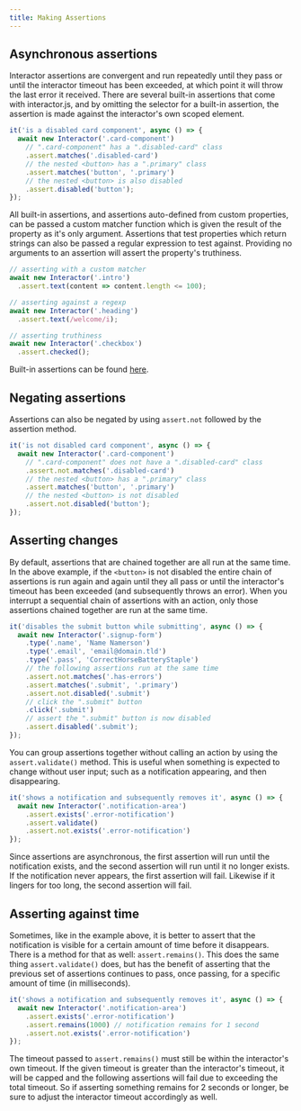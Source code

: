 ```yaml
---
title: Making Assertions
---
```


## Asynchronous assertions

Interactor assertions are convergent and run repeatedly until they pass or until
the interactor timeout has been exceeded, at which point it will throw the last
error it received. There are several built-in assertions that come with
interactor.js, and by omitting the selector for a built-in assertion, the
assertion is made against the interactor's own scoped element.

``` javascript
it('is a disabled card component', async () => {
  await new Interactor('.card-component')
    // ".card-component" has a ".disabled-card" class
    .assert.matches('.disabled-card')
    // the nested <button> has a ".primary" class
    .assert.matches('button', '.primary')
    // the nested <button> is also disabled
    .assert.disabled('button');
});
```

All built-in assertions, and assertions auto-defined from custom properties, can
be passed a custom matcher function which is given the result of the property as
it's only argument. Assertions that test properties which return strings can
also be passed a regular expression to test against. Providing no arguments to
an assertion will assert the property's truthiness.

``` javascript
// asserting with a custom matcher
await new Interactor('.intro')
  .assert.text(content => content.length <= 100);

// asserting against a regexp
await new Interactor('.heading')
  .assert.text(/welcome/i);

// asserting truthiness
await new Interactor('.checkbox')
  .assert.checked();
```

Built-in assertions can be found [here](/assertions).

## Negating assertions

Assertions can also be negated by using `assert.not` followed by the assertion
method.

``` javascript
it('is not disabled card component', async () => {
  await new Interactor('.card-component')
    // ".card-component" does not have a ".disabled-card" class
    .assert.not.matches('.disabled-card')
    // the nested <button> has a ".primary" class
    .assert.matches('button', '.primary')
    // the nested <button> is not disabled
    .assert.not.disabled('button');
});
```

## Asserting changes

By default, assertions that are chained together are all run at the same
time. In the above example, if the `<button>` is not disabled the entire chain
of assertions is run again and again until they all pass or until the
interactor's timeout has been exceeded (and subsequently throws an error). When
you interrupt a sequential chain of assertions with an action, only those
assertions chained together are run at the same time.

``` javascript
it('disables the submit button while submitting', async () => {
  await new Interactor('.signup-form')
    .type('.name', 'Name Namerson')
    .type('.email', 'email@domain.tld')
    .type('.pass', 'CorrectHorseBatteryStaple')
    // the following assertions run at the same time
    .assert.not.matches('.has-errors')
    .assert.matches('.submit', '.primary')
    .assert.not.disabled('.submit')
    // click the ".submit" button
    .click('.submit')
    // assert the ".submit" button is now disabled
    .assert.disabled('.submit');
});
```

You can group assertions together without calling an action by using the
`assert.validate()` method. This is useful when something is expected to change
without user input; such as a notification appearing, and then disappearing.

``` javascript
it('shows a notification and subsequently removes it', async () => {
  await new Interactor('.notification-area')
    .assert.exists('.error-notification')
    .assert.validate()
    .assert.not.exists('.error-notification')
});
```

<!-- hint: info -->
Since assertions are asynchronous, the first assertion will run until the
notification exists, and the second assertion will run until it no longer
exists. If the notification never appears, the first assertion will
fail. Likewise if it lingers for too long, the second assertion will fail.
<!-- endhint -->

## Asserting against time

Sometimes, like in the example above, it is better to assert that the
notification is visible for a certain amount of time before it disappears. There
is a method for that as well: `assert.remains()`. This does the same thing
`assert.validate()` does, but has the benefit of asserting that the previous set
of assertions continues to pass, once passing, for a specific amount of time (in
milliseconds).

``` javascript
it('shows a notification and subsequently removes it', async () => {
  await new Interactor('.notification-area')
    .assert.exists('.error-notification')
    .assert.remains(1000) // notification remains for 1 second
    .assert.not.exists('.error-notification')
});
```

<!-- hint: warning -->
The timeout passed to `assert.remains()` must still be within the interactor's
own timeout. If the given timeout is greater than the interactor's timeout, it
will be capped and the following assertions will fail due to exceeding the total
timeout. So if asserting something remains for 2 seconds or longer, be sure to
adjust the interactor timeout accordingly as well.
<!-- endhint -->
